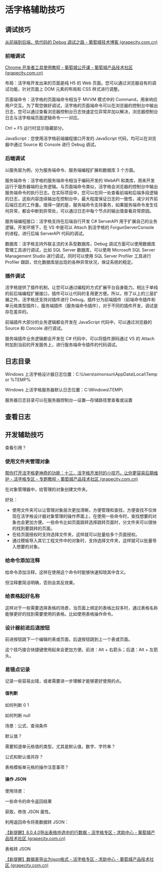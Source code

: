 # 活字格辅助技巧



## 调试技巧



[从前端到后端，低代码的 Debug 调试之路 - 葡萄城技术博客 (grapecity.com.cn)](https://www.grapecity.com.cn/blogs/huozige-lowcode-debug)

### 前端调试

[Chrome 开发者工具使用教程 - 葡萄城公开课 - 葡萄城产品技术社区 (grapecity.com.cn)](https://gcdn.grapecity.com.cn/forum.php?mod=viewthread&tid=152025&extra=page%3D1)

布局：活字格开发出来的页面是纯 H5 的 Web 页面。您可以通过浏览器自有的调试功能，针对页面上 DOM 元素的布局和 CSS 样式进行调整。

页面端命令：活字格的页面端命令相当于 MVVM 模式中的 Command，用来响应用户交互。为了帮您做好调试，活字格的页面端命令可以在浏览器的控制台中输出日志，您可以通过查看浏览器控制台日志快速定位异常并加以解决，浏览器控制台日志与活字格端页面逻辑命令一一对应。



Ctrl + F5 运行时显示隐藏部分。



JavaScript：您使用活字格前端编程接口开发的 JavaScript 代码，均可以在浏览器中通过 Source 和 Console 进行 Debug 调试。

### 后端调试

以服务层为例，分为服务端命令、服务端编程扩展和数据库 3 个方面。

服务端命令：活字格的服务端命令相当于编码开发的 WebAPI 和类库，用来开发运行于服务器端的业务逻辑。与页面端命令类似，活字格会浏览器的控制台中输出服务端命令的执行日志。在实际项目中，您可以在同一处查看前端和后端多段逻辑的日志，这些内容连续输出在控制台中，最大程度保证日志的一致性，减少对齐前后端日志的工作量。值得一提的是，服务端命令支持事务，如果服务端命令发生任何异常，都会中断到异常处，可以通过日志中每个节点的输出值查看异常原因。

服务端编程接口：活字格支持在后端自行开发 C# ServerAPI 用于扩展自己的业务逻辑，开发环境下，在 VS 中是可以 Attach 到活字格的 ForgunServerConsole 的进程，进行后端 ServerAPI 代码的调试。

数据库：活字格支持外联主流的关系型数据库，Debug 调试方面可以使用数据库管理工具进行调试，比如 SQL Server 数据库，可以使用 Microsoft SQL Server Management Studio 进行调试，同时可以使用 SQL Server Profiler 工具进行 Profiler 跟踪，优化数据库层出现的各种异常状况，保证系统的稳定。

### 插件调试

活字格提供了插件机制，让您可以通过编程的方式扩展平台自身能力。相比于单纯的前后端编程扩展接口，插件可以让代码的复用更方便。所以，除了以上的三层扩展之外，活字格还支持对插件进行 Debug。插件分为前端插件（前端命令插件和单元格类型插件），服务端插件（服务端命令插件），对于不同的插件开发，调试是存在差异的。

前端插件大部分的业务逻辑都会开发在 JavaScript 代码中，可以通过浏览器的 Source 和 Concole 进行调试。

服务端插件业务逻辑都会开发在 C# 代码中，可以将插件源码通过 VS 的 Attach 附加到当前的开发服务上，进行服务端命令插件的代码调试。





## 日志目录

Windows 上活字格设计器日志位置：C:\Users\simonsun\AppData\Local\Temp    or   %TEMP%



Windows 上活字格服务器默认日志位置：C:\Windows\TEMP\

服务器日志目录可以在服务器控制台—设置—存储路径里查看或设置







## 查看日志







## 开发辅助技巧

查看引用？



### 使用文件夹管理对象



[帮你打开活字格更神奇的功能：十三，活字格开发时的小技巧，让你更容易后期维护 - 活字格专区 - 专题教程 - 葡萄城产品技术社区 (grapecity.com.cn)](https://gcdn.grapecity.com.cn/forum.php?mod=viewthread&tid=45545)

在对象管理器中，给管理的对象创建文件夹。

好处：

- 使用文件夹可以让管理对象层次更加清晰，方便管理和查找，方便查找不仅体现在活字格设计器对象管理的操作界面上，在使用一些命令时，查找想要的对象也会更加方便。一些命令比如页面跳转选择跳转页面时，分文件夹可以很快的找到要跳转的页面。
- 在给页面授权时支持选择文件夹，这样就可以批量给多个页面授权。
- 通过模板导入其它工程文件中的对象时，支持选择文件夹，这样就可以批量导入想要的对象。

### 给命令添加注释

给命令添加注释，这样在使用这个命令时能够快速知晓其中含义。

但注释要简洁明确，否则会其反效果。

### 给表格起好名称

这样对于一些需要选择表格的场景，当页面上绑定的表格比较多时，通过表格名称能够更好的找到需要使用的表格。比如使用表格操作命令。

### 设计器前进后退按钮

前进按钮跳下一个编辑的表或页面，后退按钮跳到上一个表或页面。

这个技巧接合快捷键使用起来会更加方便。前进：Alt + 右箭头；后退：Alt + 左箭头。

### 易错点记录

记录一些容易出错，或者需要进一步理解才能够更好使用的点。

#### 值判断

如何判断 0 1

如何判断 null

场景：公式、查询条件



默认值？

需要知道单元格值的类型，尤其是默认值，数字、字符串？

公式和默认值共存？

表格模板单元格的操作注意事项？





#### 操作 JSON

使用场景：

一些命令的命令返回结果

获取，修改 JSON 属性。



利用返回命令将表数据转 JSON：

[【新提醒】8.0.4.0导出表格中选中的行数据 - 活字格专区 - 求助中心 - 葡萄城产品技术社区 (grapecity.com.cn)](https://gcdn.grapecity.com.cn/forum.php?mod=viewthread&tid=151367)



表格转 JSON

[【新提醒】数据表导出为json格式 - 活字格专区 - 求助中心 - 葡萄城产品技术社区 (grapecity.com.cn)](https://gcdn.grapecity.com.cn/forum.php?mod=viewthread&tid=133014&fromuid=63496)































